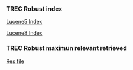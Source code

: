 ### TREC Robust index

[Lucene5 Index](https://drive.google.com/file/d/1kUpRZf_Rso2NJPmIb7rXewcDVgw6KWo8/view?usp=sharing)

[Lucene8 Index](https://drive.google.com/file/d/1j687xrPvQDSP7seru7eoJeCGNOElUKnW/view?usp=sharing)

### TREC Robust maximun relevant retrieved

[Res file](https://drive.google.com/file/d/1yfX-gKg7U70rgLwSMwSUhMV_2bAkeCTS/view?usp=sharing)
